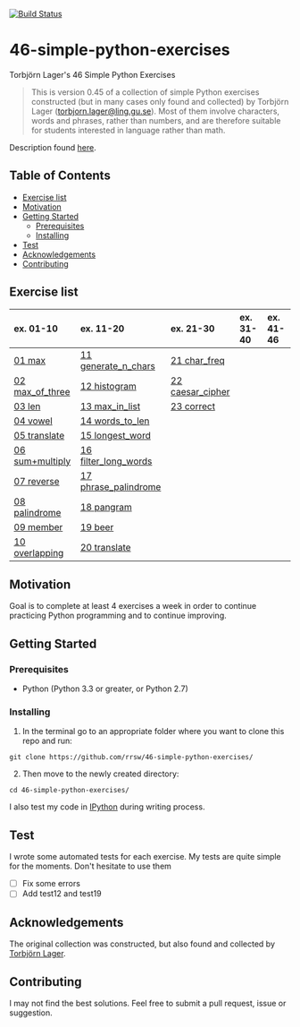 [![Build Status](https://travis-ci.org/rrsw/46-simple-python-exercises.svg?branch=master)](https://travis-ci.org/rrsw/46-simple-python-exercises)

# 46-simple-python-exercises

Torbjörn Lager's 46 Simple Python Exercises

>This is version 0.45 of a collection of simple Python exercises constructed (but in many cases only found and collected) by Torbjörn Lager (torbjorn.lager@ling.gu.se). Most of them involve characters, words and phrases, rather than numbers, and are therefore suitable for students interested in language rather than math.

Description found [here](http://easyprog99.blogspot.com/2017/02/46-simple-python-exercises.html).

## Table of Contents

- [Exercise list](#exercise-list)
- [Motivation](#motivation)
- [Getting Started](#getting-started)
	- [Prerequisites](#prerequisites)
	- [Installing](#installing)
- [Test](#test)
- [Acknowledgements](#acknowledgements)
- [Contributing](#contributing)

## Exercise list

|ex. 01-10|ex. 11-20|ex. 21-30|ex. 31-40|ex. 41-46|
|:---|:---|:---|:---|:---|
|[01 max](ex01.py)|[11 generate_n_chars](ex11.py)|[21 char_freq](ex21.py)|  |  |
|[02 max_of_three](ex02.py)|[12 histogram](ex12.py)|[22 caesar_cipher](ex22.py)|  |  |
|[03 len](ex03.py)|[13 max_in_list](ex13.py)|[23 correct](ex23.py)|  |  |
|[04 vowel](ex04.py)|[14 words_to_len](ex14.py)|  |  |  |
|[05 translate](ex05.py)|[15 longest_word](ex15.py)|  |  |  |
|[06 sum+multiply](ex06.py)|[16 filter_long_words](ex16.py)|  |  |  |
|[07 reverse](ex07.py)|[17 phrase_palindrome](ex17.py)|  |  |  |
|[08 palindrome](ex08.py)|[18 pangram](ex18.py)|  |  |  |
|[09 member](ex09.py) |[19 beer](ex19.py)|  |  |  |
|[10 overlapping](ex10.py)|[20 translate](ex20.py)|  |  |  |

## Motivation

Goal is to complete at least 4 exercises a week in order to continue practicing Python programming and to continue improving.


## Getting Started

### Prerequisites

* Python (Python 3.3 or greater, or Python 2.7)

### Installing


1. In the terminal go to an appropriate folder where you want to clone this repo and run:
```
git clone https://github.com/rrsw/46-simple-python-exercises/
```

2. Then move to the newly created directory:
```
cd 46-simple-python-exercises/
```

I also test my code in [IPython](https://ipython.org/install.html) during writing process.

## Test

I wrote some automated tests for each exercise. My tests are quite simple for the moments. Don't hesitate to use them

- [ ] Fix some errors
- [ ] Add test12 and test19

## Acknowledgements

The original collection was constructed, but also found and collected by [Torbjörn Lager](https://www.gu.se/english/about_the_university/staff/?languageId=100001&userId=xlagto).

## Contributing

I may not find the best solutions. Feel free to submit a pull request, issue or suggestion.
